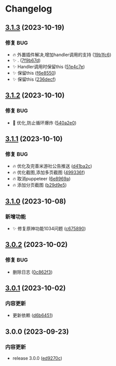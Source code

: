 # Changelog

## [3.1.3](https://github.com/Lycofuture/Yunzai-Bot/compare/v3.1.2...v3.1.3) (2023-10-19)


### 修复 BUG

* :fire: 外置插件解决,增加handler调用的支持 ([19b1fc6](https://github.com/Lycofuture/Yunzai-Bot/commit/19b1fc6acb3efa979884e8b1460bb70bd69e9f86))
* :sparkles: . ([7f9b67d](https://github.com/Lycofuture/Yunzai-Bot/commit/7f9b67dfee8f987a5e7367592a2fc8fc63ba82bc))
* :sparkles: Handler调用时保留this ([51e4c7e](https://github.com/Lycofuture/Yunzai-Bot/commit/51e4c7eadda88cb0494c475dfbd232e006d0dfe1))
* :sparkles: 保留this ([f6e8550](https://github.com/Lycofuture/Yunzai-Bot/commit/f6e8550299710492fdb3830f63639b0525e8038c))
* :sparkles: 保留this ([236decf](https://github.com/Lycofuture/Yunzai-Bot/commit/236decfa2c59e040ab2561e645a0d1600e290fae))

## [3.1.2](https://github.com/Lycofuture/Yunzai-Bot/compare/v3.1.1...v3.1.2) (2023-10-10)


### 修复 BUG

* :memo: 优化,防止循环爆炸 ([540a2e0](https://github.com/Lycofuture/Yunzai-Bot/commit/540a2e008d6d4ba6ff2699086f8b623b8ea41fca))

## [3.1.1](https://github.com/Lycofuture/Yunzai-Bot/compare/v3.1.0...v3.1.1) (2023-10-10)


### 修复 BUG

* :fire: 优化及完善米游社公告推送 ([d41ba2c](https://github.com/Lycofuture/Yunzai-Bot/commit/d41ba2c5ad530df2b67a11be05e3fefe5e3d7dd1))
* :fire: 优化截图,添加多页截图 ([499336f](https://github.com/Lycofuture/Yunzai-Bot/commit/499336fa9f7ebd317f3bcc33f476d89b424e4d65))
* :fire: 取消puppeteer ([6e8969a](https://github.com/Lycofuture/Yunzai-Bot/commit/6e8969ab1aec76829416c4c1c1799e5ad43782f6))
* :fire: 添加分页截图 ([b29d9e5](https://github.com/Lycofuture/Yunzai-Bot/commit/b29d9e598003d22e5aaf35cd8bc609e8481d6c8e))

## [3.1.0](https://github.com/Lycofuture/Yunzai-Bot/compare/v3.0.2...v3.1.0) (2023-10-08)


### 新增功能

* :sparkles: 修复原神功能1034问题 ([c675890](https://github.com/Lycofuture/Yunzai-Bot/commit/c675890a49debd5e56a533433470861d19f4e208))

## [3.0.2](https://github.com/Lycofuture/Yunzai-Bot/compare/v3.0.1...v3.0.2) (2023-10-02)


### 修复 BUG

* 删除日志 ([0c862f3](https://github.com/Lycofuture/Yunzai-Bot/commit/0c862f3a280a212a4fd5342a5f1d2afe924c8a0a))

## [3.0.1](https://github.com/Lycofuture/Yunzai-Bot/compare/v3.0.0...v3.0.1) (2023-10-02)


### 内容更新

* 更新依赖 ([d6b6451](https://github.com/Lycofuture/Yunzai-Bot/commit/d6b6451e36c91fcfe02a9e9c8fd9484ab6d291b8))

## 3.0.0 (2023-09-23)


### 内容更新

* release 3.0.0 ([ed9270c](https://github.com/Lycofuture/Yunzai-Bot/commit/ed9270c6f07b80dfb4cd8cb4955ad6cd9058bf39))
